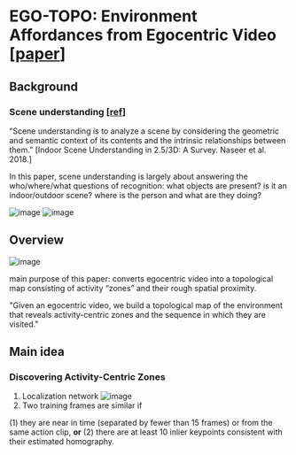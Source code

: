 # EGO-TOPO: Environment Affordances from Egocentric Video [[paper](https://arxiv.org/abs/2001.04583)]

## Background
### Scene understanding [[ref](https://alexgkendall.com/media/presentations/2019_icvss_sicily_kendall.pdf)]
“Scene understanding is to analyze a scene by considering the geometric and semantic context of its contents and the intrinsic relationships between them.” [Indoor Scene Understanding in 2.5/3D: A Survey. Naseer et al. 2018.]

In this paper,
scene understanding is largely about answering the who/where/what questions of recognition: what objects are present? is it an indoor/outdoor scene? where is the person and what are they doing?

![image](https://user-images.githubusercontent.com/6396598/130902053-cad113a2-e0ad-43f2-af93-863cb9ab1c85.png)
![image](https://user-images.githubusercontent.com/6396598/130902431-f3ba12fa-a6fe-44b9-9181-b8c856f936f1.png)


## Overview

![image](https://user-images.githubusercontent.com/6396598/130926088-1718cda0-7ce5-42ae-9235-523b11a39cf4.png)

main purpose of this paper: converts egocentric video into a topological map consisting of activity “zones” and their rough spatial proximity.

"Given an egocentric video, we build a topological map of the environment that reveals activity-centric zones and the sequence in which they are visited."

## Main idea
### Discovering Activity-Centric Zones
1. Localization network
![image](https://user-images.githubusercontent.com/6396598/131055736-77f00d54-2b08-4338-82c6-44b3976746f3.png)
1. Two training frames are similar if 

  (1) they are near in time (separated by fewer than 15 frames) or from the same action clip, **or**
  (2) there are at least 10 inlier keypoints consistent with their estimated homography.

